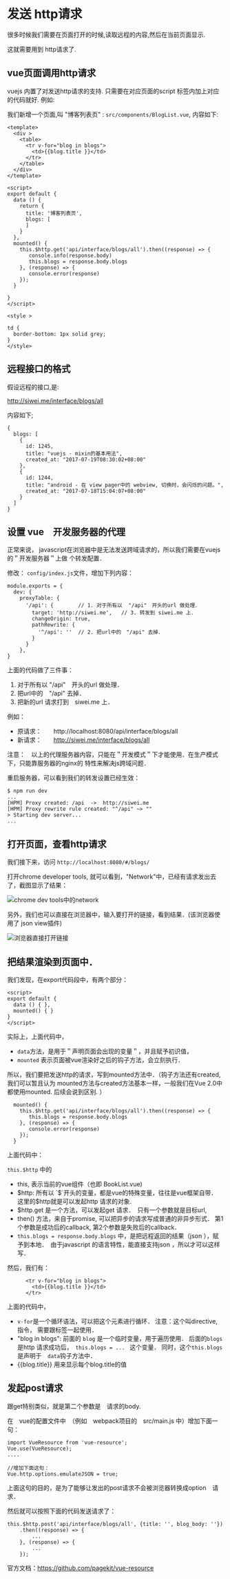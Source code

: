 # 发送 http请求

很多时候我们需要在页面打开的时候,读取远程的内容,然后在当前页面显示.

这就需要用到 http请求了.

## vue页面调用http请求

vuejs 内置了对发送http请求的支持. 只需要在对应页面的script 标签内加上对应的代码就好.
例如:

我们新增一个页面,叫 "博客列表页" :  `src/components/BlogList.vue`, 内容如下:

```
<template>
  <div >
    <table>
      <tr v-for="blog in blogs">
        <td>{{blog.title }}</td>
      </tr>
    </table>
  </div>
</template>

<script>
export default {
  data () {
    return {
      title: '博客列表页',
      blogs: [
      ]
    }
  },
  mounted() {
    this.$http.get('api/interface/blogs/all').then((response) => {
       console.info(response.body)
       this.blogs = response.body.blogs
    }, (response) => {
       console.error(response)
    });
  }

}
</script>

<style >

td {
  border-bottom: 1px solid grey;
}
</style>
```

## 远程接口的格式

假设远程的接口,是:

http://siwei.me/interface/blogs/all

内容如下;

```
{
  blogs: [
    {
      id: 1245,
      title: "vuejs - mixin的基本用法",
      created_at: "2017-07-19T08:30:02+08:00"
    },
    {
      id: 1244,
      title: "android - 在 view pager中的 webview, 切换时，会闪烁的问题。",
      created_at: "2017-07-18T15:04:07+08:00"
    }
  ]
}
```

## 设置 vue　开发服务器的代理

正常来说， javascript在浏览器中是无法发送跨域请求的，所以我们需要在vuejs的＂开发服务器＂上做
个转发配置．

修改：  `config/index.js`文件，增加下列内容：

```
module.exports = {
  dev: {
    proxyTable: {
      '/api': {        // 1. 对于所有以  "/api"　开头的url 做处理．
        target: 'http://siwei.me',   // 3. 转发到 siwei.me 上．
        changeOrigin: true,
        pathRewrite: {
          '^/api': ''  // 2. 把url中的　"/api" 去掉．
        }
      }
    },
}
```

上面的代码做了三件事：

1. 对于所有以  "/api"　开头的url 做处理．
2. 把url中的　"/api" 去掉．
3. 把新的url 请求打到　siwei.me 上．

例如：　
- 原请求：　　http://localhost:8080/api/interface/blogs/all
- 新请求：　　http://siwei.me/interface/blogs/all

注意：　以上的代理服务器内容，只能在＂开发模式＂下才能使用．在生产模式下，只能靠服务器的nginx的
特性来解决js跨域问题．

重启服务器，可以看到我们的转发设置已经生效：

```
$ npm run dev
...
[HPM] Proxy created: /api  ->  http://siwei.me
[HPM] Proxy rewrite rule created: "^/api" ~> ""
> Starting dev server...
...

```

## 打开页面，查看http请求

我们接下来，访问  `http://localhost:8080/#/blogs/`

打开chrome developer tools, 就可以看到，"Network"中，已经有请求发出去了，截图显示了结果：

![chrome dev tools中的network](./images/vue_chrome_dev_tool_network.png)

另外，我们也可以直接在浏览器中，输入要打开的链接，看到结果．(该浏览器使用了 json view插件)

![浏览器直接打开链接](./images/直接用浏览器打开要被代理服务器发出的请求.png)

## 把结果渲染到页面中．

我们发现，在export代码段中，有两个部分：

```
<script>
export default {
  data () { },
  mounted() { }
}
</script>

```
实际上，上面代码中，　

- `data`方法，是用于＂声明页面会出现的变量＂，并且赋予初识值，
- `mounted` 表示页面被vue渲染好之后的钩子方法，会立刻执行．

所以，我们要把发送http的请求，写到mounted方法中．（钩子方法还有created, 我们可以暂且认为
mounted方法与created方法基本一样，一般我们在Vue 2.0中都使用mounted. 后续会说到区别. ）


```
  mounted() {
    this.$http.get('api/interface/blogs/all').then((response) => {
       this.blogs = response.body.blogs
    }, (response) => {
       console.error(response)
    });
  }
```

上面代码中：

`this.$http` 中的
- this, 表示当前的vue组件（也即 BookList.vue)
- $http:  所有以 `$`开头的变量，都是vue的特殊变量，往往是vue框架自带． 这里的$http就是可以发起http
请求的对象.
- $http.get  是一个方法，可以发起get 请求．　只有一个参数就是目标url,
- then() 方法，来自于promise, 可以把异步的请求写成普通的非异步形式．
第1个参数是成功后的callback,
第2个参数是失败后的callback．
- `this.blogs = response.body.blogs` 中，是把远程返回的结果（json ），赋予到本地．　由于javascript
的语言特性，能直接支持json ，所以才可以这样写．

然后，我们有：

```
      <tr v-for="blog in blogs">
        <td>{{blog.title }}</td>
      </tr>
```

上面的代码中，　
- `v-for`是一个循环语法，可以把<tr>这个元素进行循环． 注意：这个叫directive,　指令，
需要跟标签一起使用．
- "blog in blogs": 前面的 `blog` 是一个临时变量，用于遍历使用．
后面的`blogs` 是http 请求成功后，　`this.blogs = ... ` 这个变量．
同时，这个`this.blogs` 是声明于　`data`钩子方法中．
- \{\{blog.title}} 用来显示每个blog.title的值

## 发起post请求


跟get特别类似，就是第二个参数是　请求的body.


在　vue的配置文件中　（例如　webpack项目的　src/main.js 中）增加下面一句：

```
import VueResource from 'vue-resource';
Vue.use(VueResource);
....

//增加下面这句：
Vue.http.options.emulateJSON = true;
```

上面这句的目的，是为了能够让发出的post请求不会被浏览器转换成option　请求．

然后就可以按照下面的代码发送请求了：

```
this.$http.post('api/interface/blogs/all', {title: '', blog_body: ''})
	.then((response) => {
		...
	}, (response) => {
		...
	});
```

官方文档：https://github.com/pagekit/vue-resource
